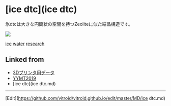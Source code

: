 # [ice dtc](ice dtc)

氷dtcは大きな円筒状の空間を持つZeoliteに似た結晶構造です。



![](https://i.gyazo.com/3802bae292166b1b26b1cdef338448f8.png)





[ice](ice) [water](water) [research](research) 



## Linked from

* [3Dプリンタ用データ](3Dプリンタ用データ.md)
* [YYMT2019](YYMT2019.md)
* [ice dtc](ice dtc.md)


----
[Edit](https://github.com/vitroid/vitroid.github.io/edit/master/MD/ice dtc.md)
